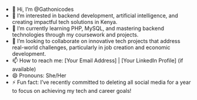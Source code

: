 - 👋 Hi, I’m @Gathonicodes
- 👀 I’m interested in backend development, artificial intelligence, and creating impactful tech solutions in Kenya.
- 🌱 I’m currently learning PHP, MySQL, and mastering backend technologies through my coursework and projects.
- 💞️ I’m looking to collaborate on innovative tech projects that address real-world challenges, particularly in job creation and economic development.
- 📫 How to reach me: [Your Email Address] | [Your LinkedIn Profile] (if available)
- 😄 Pronouns: She/Her
- ⚡ Fun fact: I’ve recently committed to deleting all social media for a year to focus on achieving my tech and career goals!
